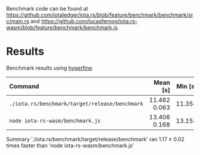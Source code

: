 Benchmark code can be found at https://github.com/iotaledger/iota.rs/blob/feature/benchmark/benchmark/src/main.rs and https://github.com/lucasfernog/iota.rs-wasm/blob/feature/benchmark/benchmark.js.

# Results

Benchmark results using [hyperfine](https://github.com/sharkdp/hyperfine).

 | Command                                        |            Mean [s] | Min [s] | Max [s] |         Relative |
 | :--------------------------------------------- | ------------------: | ------: | ------: | ---------------: |
 | `./iota.rs/benchmark/target/release/benchmark` | 11.482        0.063 |  11.354 |  11.681 |             1.00 |
 | `node iota-rs-wasm/benchmark.js`               | 13.406        0.168 |  13.158 |  14.487 | 1.17        0.02 |
Summary
  './iota.rs/benchmark/target/release/benchmark' ran
    1.17 ± 0.02 times faster than 'node iota-rs-wasm/benchmark.js'
